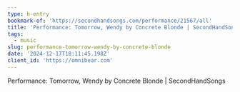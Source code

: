 ```yaml
---
type: h-entry
bookmark-of: 'https://secondhandsongs.com/performance/21567/all'
title: 'Performance: Tomorrow, Wendy by Concrete Blonde | SecondHandSongs'
tags:
  - music
slug: performance-tomorrow-wendy-by-concrete-blonde
date: '2024-12-17T18:11:45.198Z'
client_id: 'https://omnibear.com'
---
```

Performance: Tomorrow, Wendy by Concrete Blonde | SecondHandSongs

